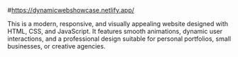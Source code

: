 #https://dynamicwebshowcase.netlify.app/

This is a modern, responsive, and visually appealing website designed with HTML, CSS, and JavaScript. It features smooth animations, dynamic user interactions, and a professional design suitable for personal portfolios, small businesses, or creative agencies.
